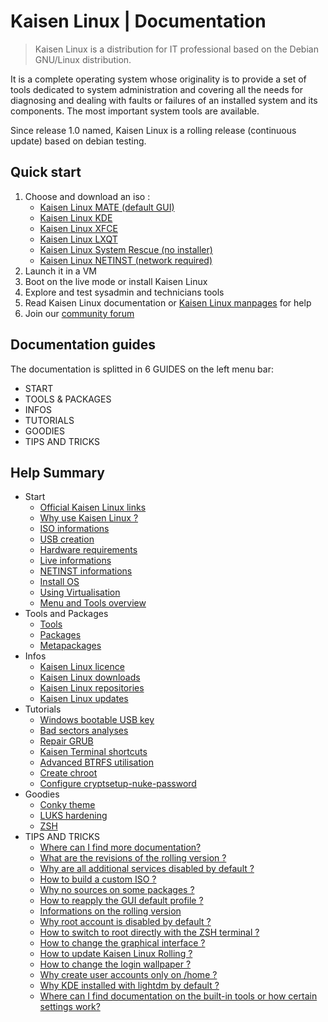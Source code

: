 # Kaisen Linux | Documentation

> Kaisen Linux is a distribution for IT professional based on the Debian GNU/Linux distribution.   

It is a complete operating system whose originality is to provide a set of tools dedicated to system administration and covering all the needs for diagnosing and dealing with faults or failures of an installed system and its components. The most important system tools are available.   

Since release 1.0 named, Kaisen Linux is a rolling release (continuous update) based on debian testing. 

## Quick start

1. Choose and download an iso :
    - [Kaisen Linux MATE (default GUI)](https://iso.kaisenlinux.org/rolling/kaisenlinuxrolling2.2-amd64-MATE.iso)
    - [Kaisen Linux KDE](https://iso.kaisenlinux.org/rolling/kaisenlinuxrolling2.2-amd64-KDE.iso)
    - [Kaisen Linux XFCE](https://iso.kaisenlinux.org/rolling/kaisenlinuxrolling2.2-amd64-XFCE.iso)
    - [Kaisen Linux LXQT](https://iso.kaisenlinux.org/rolling/kaisenlinuxrolling2.2-amd64-LXQT.iso)
    - [Kaisen Linux System Rescue (no installer)](https://iso.kaisenlinux.org/rolling/kaisenlinuxrolling2.2-amd64-SR.iso)
    - [Kaisen Linux NETINST (network required)](https://iso.kaisenlinux.org/rolling/kaisenlinuxrolling2.2-amd64-NETINST.iso)
2. Launch it in a VM
3. Boot on the live mode or install Kaisen Linux
4. Explore and test sysadmin and technicians tools
5. Read Kaisen Linux documentation or [Kaisen Linux manpages](https://kaisenlinux.org/manpages/) for help
6. Join our [community forum](https://forum.kaisenlinux.org)

## Documentation guides

The documentation is splitted in 6 GUIDES on the left menu bar:
- START
- TOOLS & PACKAGES
- INFOS
- TUTORIALS
- GOODIES
- TIPS AND TRICKS

## Help Summary 

- Start
    - [Official Kaisen Linux links](links.html)
    - [Why use Kaisen Linux ?](why.html)
    - [ISO informations](variant.html)
    - [USB creation](usb.html)
    - [Hardware requirements](hardware.html)
    - [Live informations](live.html)
    - [NETINST informations](netinst.html)
    - [Install OS](install.html)
    - [Using Virtualisation](virtualisation.html)
    - [Menu and Tools overview](menu.html)
- Tools and Packages
    - [Tools](tools.html)
    - [Packages](packages.html)
    - [Metapackages](metapackages.html)
- Infos
    - [Kaisen Linux licence](licence.html)
    - [Kaisen Linux downloads](download.html)
    - [Kaisen Linux repositories](repo.html)
    - [Kaisen Linux updates](update.html)
- Tutorials
    - [Windows bootable USB key](windows-bootable-usb-key.html)
    - [Bad sectors analyses](bad-sectors-analyses.html)
    - [Repair GRUB](grub-repair.html)
    - [Kaisen Terminal shortcuts](terminal-shortcuts.html)
    - [Advanced BTRFS utilisation](advanced-btrfs-utilisation.html)
    - [Create chroot](create-chroot.html)
    - [Configure cryptsetup-nuke-password](configure-cryptsetup-nuke.html)
- Goodies
    - [Conky theme](kaisen-conky.html)
    - [LUKS hardening](cryptsetup-nuke-password.html)
    - [ZSH](zsh.html)
- TIPS AND TRICKS        
    - [Where can I find more documentation?](where-can-i-find-more-documentation.html)
    - [What are the revisions of the rolling version ?](what-are-the-revisions-of-the-rolling-version.html)
    - [Why are all additional services disabled by default ?](why-are-all-additional-services-disabled-by-default.html)
    - [How to build a custom ISO ?](how-to-build-custom-iso.html)
    - [Why no sources on some packages ?](why-no-source-on-some-packages.html)
    - [How to reapply the GUI default profile ?](how-to-reapply-the-gui-default-profile.html)
    - [Informations on the rolling version](informations-on-rolling-version.html)
    - [Why root account is disabled by default ?](why-root-account-is-disabled.html)
    - [How to switch to root directly with the ZSH terminal ?](how-to-switch-to-root-directly-with-zsh.html)
    - [How to change the graphical interface ?](how-to-change-graphical-interface.html)
    - [How to update Kaisen Linux Rolling ?](update-kaisen-linux-rolling.html)
    - [How to change the login wallpaper ?](how-to-change-login-wallpaper.html)
    - [Why create user accounts only on /home ?](why-create-user-accounts-only-on-home.html)
    - [Why KDE installed with lightdm by default ?](why-kde-installed-with-lightdm-by-default.html)
    - [Where can I find documentation on the built-in tools or how certain settings work?](where-can-i-find-documentation-on-the-built-in-tools-or-how-certain-settings-work.html)

